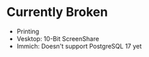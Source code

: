 # Currently Broken

- Printing
- Vesktop: 10-Bit ScreenShare
- Immich: Doesn't support PostgreSQL 17 yet